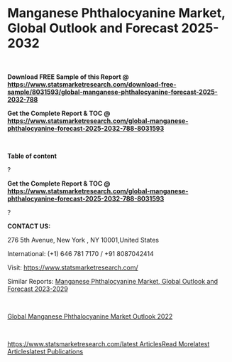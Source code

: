 <h1>Manganese Phthalocyanine Market, Global Outlook and Forecast 2025-2032</h1><br/><p><strong>Download FREE Sample of this Report @ <a href="https://www.statsmarketresearch.com/download-free-sample/8031593/global-manganese-phthalocyanine-forecast-2025-2032-788">https://www.statsmarketresearch.com/download-free-sample/8031593/global-manganese-phthalocyanine-forecast-2025-2032-788</a></strong></p>
 
 
 
 <div><b>Get the Complete Report & TOC @ <a href="https://www.statsmarketresearch.com/global-manganese-phthalocyanine-forecast-2025-2032-788-8031593">https://www.statsmarketresearch.com/global-manganese-phthalocyanine-forecast-2025-2032-788-8031593</a></b></div>
 
 
 
 <p><br />
 
 <b>Table of content</b></p>
 
 
 
 <p>? </p>
 
 
 
 <div><b>Get the Complete Report & TOC @ <a href="https://www.statsmarketresearch.com/global-manganese-phthalocyanine-forecast-2025-2032-788-8031593">https://www.statsmarketresearch.com/global-manganese-phthalocyanine-forecast-2025-2032-788-8031593</a></b></div>
 
 
 
 <p>? </p>
 
 
 
 <p><b>CONTACT US:</b><br />
 
 276 5th Avenue, New York , NY 10001,United States<br />
 
 International: (+1) 646 781 7170 / +91 8087042414<br />
 
 Visit: <a href="https://www.statsmarketresearch.com/">https://www.statsmarketresearch.com/</a><br />
 
 Similar Reports: <a href="https://www.statsmarketresearch.com/global-manganese-phthalocyanine-forecast-2025-2032-788-8031593">Manganese Phthalocyanine Market, Global Outlook and Forecast 2023-2029</a><br />
 
 <br />
 
 <a href="https://www.statsmarketresearch.com/global-manganese-phthalocyanine-forecast-2025-2032-788-8031593">Global Manganese Phthalocyanine Market Outlook 2022</a><br />
 
 <br />
 
 <a href="https://gyeongbokgung.com">https://www.statsmarketresearch.com/</a><a href="https://hallyeomaritime.com">latest Articles</a><a href="https://jingwansa.com">Read More</a><a href="https://nguoiviet.jp/">latest Articles</a><a href="https://www.intelmarketresearch.com/">latest Publications</a></p>